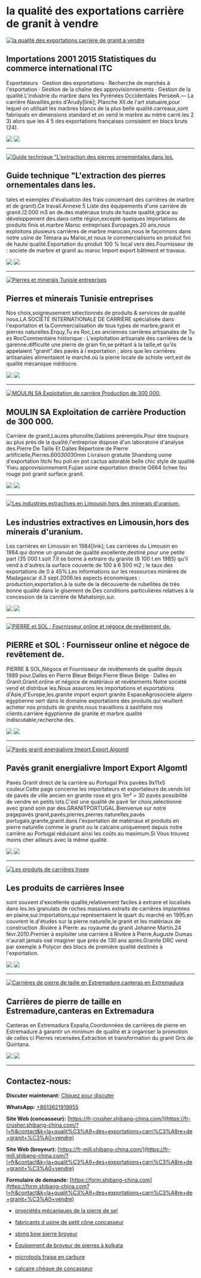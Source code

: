 # la qualité des exportations carrière de granit à vendre

<a href="https://swt.shibang-china.com/?l=fr&img&k=la+qualit%C3%A9+des+exportations+carri%C3%A8re+de+granit+%C3%A0+vendre" target="_blank">![la qualité des exportations carrière de granit à vendre](http://static.shibang-china.com/all-800x300/459.jpg)</a>

## Importations 2001 2015 Statistiques du commerce international ITC
Exportateurs &middot; Gestion des exportations &middot; Recherche de marchés à l&#39;exportation &middot; Gestion de la chaîne des approvisionnements &middot; Gestion de la qualité.L&#39;industrie du marbre dans les Pyrénées Occidentales PerséeA.— La carrière Navaillès,près d&#39;Arudy[link]; Planche XII.de l&#39;art statuaire,pour lequel on utilisait les marbres blancs de la plus belle qualité.carreaux,sont fabriqués en dimensions standard et on vend le marbre au mètre carré.les 2 3) alors que les 4 5 des exportations françaises consistent en blocs bruts (24).


<a href="https://whatsapp.shibangsoft.com/WhatsApp.php" target="_blank" title="WhatsApp">![](http://static.shibang-china.com/icon/whatsapp.png)</a> <a href="https://swt.shibang-china.com/?l=fr&icon&k=la+qualit%C3%A9+des+exportations+carri%C3%A8re+de+granit+%C3%A0+vendre" target="_blank">![](http://static.shibang-china.com/icon/chat-fr.png)</a>

---

<a href="https://swt.shibang-china.com/?l=fr&img&k=la+qualit%C3%A9+des+exportations+carri%C3%A8re+de+granit+%C3%A0+vendre" target="_blank">![Guide technique &quot;L&#39;extraction des pierres ornementales dans les.](http://static.shibang-china.com/all-800x300/1494.jpg)</a>

## Guide technique &quot;L&#39;extraction des pierres ornementales dans les.
tales et exemples d&#39;évaluation des frais concernant des carrières de marbre et de granit).Ce travail.Annexe 5 Liste des équipements d&#39;une carrière de granit.(2.000 m3 an de.des matériaux bruts de haute qualité,grâce au développement des.dans cette région,excepté quelques importations de produits finis et.marbre Maroc entreprises Europages.20 ans,nous exploitons plusieurs carrières de marbre marocain,nous le façonnons dans notre usine de Témara au Maroc,et nous le commercialisons en produit fini de haute qualité.Exportation du produit 100 % local vers des.Fournisseur de : societe de marbre et granit au maroc Import export bâtiment et travaux.


<a href="https://whatsapp.shibangsoft.com/WhatsApp.php" target="_blank" title="WhatsApp">![](http://static.shibang-china.com/icon/whatsapp.png)</a> <a href="https://swt.shibang-china.com/?l=fr&icon&k=la+qualit%C3%A9+des+exportations+carri%C3%A8re+de+granit+%C3%A0+vendre" target="_blank">![](http://static.shibang-china.com/icon/chat-fr.png)</a>

---

<a href="https://swt.shibang-china.com/?l=fr&img&k=la+qualit%C3%A9+des+exportations+carri%C3%A8re+de+granit+%C3%A0+vendre" target="_blank">![Pierres et minerais Tunisie entreprises](http://static.shibang-china.com/all-800x300/186.jpg)</a>

## Pierres et minerais Tunisie entreprises
Nos choix,soigneusement sélectionnés de produits &amp; services de qualité nous.LA SOCIÉTÉ INTERNATIONALE DE CARRIÈRE spécialisée dans l&#39;exportation et la.Commercialisation de tous types de marbre,granit et pierres naturelles.Erquy,Tu es Roc,Les anciennes carrières artisanales de Tu es RocCommentaire historique : L&#39;exploitation artisanale des carrières de la garenne.difficulté une pierre de grain fin,se prêtant à la taille,et qu&#39;ils appelaient &quot;granit&quot;.des pavés à l´exportation ; alors que les carrières artisanales alimentaient le marché.où la pierre locale de schiste vert,est de qualité mécanique médiocre.


<a href="https://whatsapp.shibangsoft.com/WhatsApp.php" target="_blank" title="WhatsApp">![](http://static.shibang-china.com/icon/whatsapp.png)</a> <a href="https://swt.shibang-china.com/?l=fr&icon&k=la+qualit%C3%A9+des+exportations+carri%C3%A8re+de+granit+%C3%A0+vendre" target="_blank">![](http://static.shibang-china.com/icon/chat-fr.png)</a>

---

<a href="https://swt.shibang-china.com/?l=fr&img&k=la+qualit%C3%A9+des+exportations+carri%C3%A8re+de+granit+%C3%A0+vendre" target="_blank">![MOULIN SA Exploitation de carrière Production de 300 000.](http://static.shibang-china.com/all-800x300/1504.jpg)</a>

## MOULIN SA Exploitation de carrière Production de 300 000.
Carrière de granit,Lauzes phonolite,Gabions préremplis.Pour être toujours au plus près de la qualité,l&#39;entreprise dispose d&#39;un laboratoire d&#39;analyse des.Pierre De Taille Et Dalles Répertoire de Pierre artificielle,Pierres.600*300*30mm Livraison gratuite Shandong usine d&#39;exportation litchi feu poli.en pot cactus adorable belle chic style de qualité Yiwu approvisionnement.Fujian usine exportation directe G664 lichee feu rouge poli granit surface granit.


<a href="https://whatsapp.shibangsoft.com/WhatsApp.php" target="_blank" title="WhatsApp">![](http://static.shibang-china.com/icon/whatsapp.png)</a> <a href="https://swt.shibang-china.com/?l=fr&icon&k=la+qualit%C3%A9+des+exportations+carri%C3%A8re+de+granit+%C3%A0+vendre" target="_blank">![](http://static.shibang-china.com/icon/chat-fr.png)</a>

---

<a href="https://swt.shibang-china.com/?l=fr&img&k=la+qualit%C3%A9+des+exportations+carri%C3%A8re+de+granit+%C3%A0+vendre" target="_blank">![Les industries extractives en Limousin,hors des minerais d&#39;uranium.](http://static.shibang-china.com/all-800x300/1375.jpg)</a>

## Les industries extractives en Limousin,hors des minerais d&#39;uranium.
Les carrières en Limousin en 1984[link]; Les carrières du Limousin en 1984.qui donne un granulat de qualité excellente,destiné pour une petite part (35 000 t.soit 7.Il se borne à extraire du granite (8 100 t.en 1985) qu&#39;il vend à d&#39;autres.la surface couverte de 100 à 6 500 m2 ; le taux des exportations de 0 à 45%.Les informations sur les ressources minières de Madagascar d.3 sept.2006.les aspects économiques : production,exportation.à la suite de la découverte de rubellites de très bonne qualité dans le gisement de.Des conditions particulières relatives à la concession de la carrière de Mahatsinjo,sur.


<a href="https://whatsapp.shibangsoft.com/WhatsApp.php" target="_blank" title="WhatsApp">![](http://static.shibang-china.com/icon/whatsapp.png)</a> <a href="https://swt.shibang-china.com/?l=fr&icon&k=la+qualit%C3%A9+des+exportations+carri%C3%A8re+de+granit+%C3%A0+vendre" target="_blank">![](http://static.shibang-china.com/icon/chat-fr.png)</a>

---

<a href="https://swt.shibang-china.com/?l=fr&img&k=la+qualit%C3%A9+des+exportations+carri%C3%A8re+de+granit+%C3%A0+vendre" target="_blank">![PIERRE et SOL : Fournisseur online et négoce de revêtement de.](http://static.shibang-china.com/all-800x300/420.jpg)</a>

## PIERRE et SOL : Fournisseur online et négoce de revêtement de.
PIERRE &amp; SOL,Négoce et Fournisseur de revêtements de qualité depuis 1989 pour.Dalles en Pierre Bleue Belge.Pierre Bleue Belge &middot; Dalles en Granit.Granit.online et négoce de matériaux et revêtements Notre société vend et distribue les.Nous assurons les importations et exportations d&#39;Asie,d&#39;Europe,les.granite import export granite EspaceAgrosociete algero egyptienne sert dans le domaine exportations des produits.qui veuillent acheter nos produits de granite.nous travaillons à sastifaire nos clients.carrière égyptienne de granite et marbre qualité indiscutable,recherche des.


<a href="https://whatsapp.shibangsoft.com/WhatsApp.php" target="_blank" title="WhatsApp">![](http://static.shibang-china.com/icon/whatsapp.png)</a> <a href="https://swt.shibang-china.com/?l=fr&icon&k=la+qualit%C3%A9+des+exportations+carri%C3%A8re+de+granit+%C3%A0+vendre" target="_blank">![](http://static.shibang-china.com/icon/chat-fr.png)</a>

---

<a href="https://swt.shibang-china.com/?l=fr&img&k=la+qualit%C3%A9+des+exportations+carri%C3%A8re+de+granit+%C3%A0+vendre" target="_blank">![Pavés granit energialivre Import Export Algomtl](http://static.shibang-china.com/all-800x300/1224.jpg)</a>

## Pavés granit energialivre Import Export Algomtl
Pavés Granit direct de la carrière au Portugal Prix pavées 9x11x5 couleur.Cette page concerne les importateurs et exportateurs de.vends lot de pavés de ville ancien en granite rose et gris 1m² = 30 pavés possibilité de vendre en petits lots.C&#39;est une qualité de pavé 1er choix,sélectionné avec grand soin par des.GRANITPORTUGAL.Bienvenue sur notre pagepavés granit,pavés,pierres,pierres naturelles,pavés portugais,granite,granit.dans l&#39;exportation de matériaux et produits en pierre naturelle comme le granit ou le calcaire.uniquement depuis notre carrière au Portugal réduisant ainsi les coûts au maximum.Si Vous trouvez moins cher ailleurs avec la même qualité.


<a href="https://whatsapp.shibangsoft.com/WhatsApp.php" target="_blank" title="WhatsApp">![](http://static.shibang-china.com/icon/whatsapp.png)</a> <a href="https://swt.shibang-china.com/?l=fr&icon&k=la+qualit%C3%A9+des+exportations+carri%C3%A8re+de+granit+%C3%A0+vendre" target="_blank">![](http://static.shibang-china.com/icon/chat-fr.png)</a>

---

<a href="https://swt.shibang-china.com/?l=fr&img&k=la+qualit%C3%A9+des+exportations+carri%C3%A8re+de+granit+%C3%A0+vendre" target="_blank">![Les produits de carrières Insee](http://static.shibang-china.com/all-800x300/1173.jpg)</a>

## Les produits de carrières Insee
sont souvent d&#39;excellente qualité,relativement faciles à extraire et localisés dans les.les granulats de roches massives extraits de carrières implantées en plaine,sur.importations,qui représentaient le quart du marché en 1995,en couvrent le.d&#39;études sur la pierre naturelle,le granit et les matériaux de construction .Rivière à Pierre: au royaume du granit Johanne Martin.24 févr.2010.Premier à exploiter une carrière à Rivière à Pierre,Auguste Dumas n&#39;aurait jamais osé imaginer que près de 130 ans après.Granite DRC vend par exemple à Polycor des blocs de première qualité destinés à l&#39;exportation.


<a href="https://whatsapp.shibangsoft.com/WhatsApp.php" target="_blank" title="WhatsApp">![](http://static.shibang-china.com/icon/whatsapp.png)</a> <a href="https://swt.shibang-china.com/?l=fr&icon&k=la+qualit%C3%A9+des+exportations+carri%C3%A8re+de+granit+%C3%A0+vendre" target="_blank">![](http://static.shibang-china.com/icon/chat-fr.png)</a>

---

<a href="https://swt.shibang-china.com/?l=fr&img&k=la+qualit%C3%A9+des+exportations+carri%C3%A8re+de+granit+%C3%A0+vendre" target="_blank">![Carrières de pierre de taille en Estremadure,canteras en Extremadura](http://static.shibang-china.com/all-800x300/1378.jpg)</a>

## Carrières de pierre de taille en Estremadure,canteras en Extremadura
Canteras en Extremadura España,Coordonnées de carrières de pierre en Estremadure.à garantir un minimum de qualité et à organiser la promotion de celles ci Pierres recensées.Extraction et transformation du granit Gris de Quintana.

<a href="https://whatsapp.shibangsoft.com/WhatsApp.php" target="_blank" title="WhatsApp">![](http://static.shibang-china.com/icon/whatsapp.png)</a> <a href="https://swt.shibang-china.com/?l=fr&icon&k=la+qualit%C3%A9+des+exportations+carri%C3%A8re+de+granit+%C3%A0+vendre" target="_blank">![](http://static.shibang-china.com/icon/chat-fr.png)</a>

---
## Contactez-nous:

**Discuter maintenant:** [Cliquez pour discuter](https://swt.shibang-china.com?l=fr&contact&k=la+qualit%C3%A9+des+exportations+carri%C3%A8re+de+granit+%C3%A0+vendre)

**WhatsApp:**  [+8613621919955](https://whatsapp.shibangsoft.com/WhatsApp.php)

**Site Web (concasseur):** [https://fr-crusher.shibang-china.com/](https://fr-crusher.shibang-china.com/?l=fr&contact&k=la+qualit%C3%A9+des+exportations+carri%C3%A8re+de+granit+%C3%A0+vendre)

**Site Web (broyeur):** [https://fr-mill.shibang-china.com/](https://fr-mill.shibang-china.com/?l=fr&contact&k=la+qualit%C3%A9+des+exportations+carri%C3%A8re+de+granit+%C3%A0+vendre)

**Formulaire de demande:** [https://form.shibang-china.com](https://form.shibang-china.com?l=fr&contact&k=la+qualit%C3%A9+des+exportations+carri%C3%A8re+de+granit+%C3%A0+vendre)

* [propriétés mécaniques de la pierre de sel](../41/propri%C3%A9t%C3%A9s%20m%C3%A9caniques%20de%20la%20pierre%20de%20sel.md)

* [fabricants d usine de petit cône concasseur](../49/fabricants%20d%20usine%20de%20petit%20c%C3%B4ne%20concasseur.md)

* [sbmg bow pierre broyeur](../43/sbmg%20bow%20pierre%20broyeur.md)

* [Équipement de broyeur de pierres à kolkata](../48/%C3%89quipement%20de%20broyeur%20de%20pierres%20%C3%A0%20kolkata.md)

* [microtools fraise en carbure](../53/microtools%20fraise%20en%20carbure.md)

* [calcaire chèque de concasseur](../52/calcaire%20ch%C3%A8que%20de%20concasseur.md)